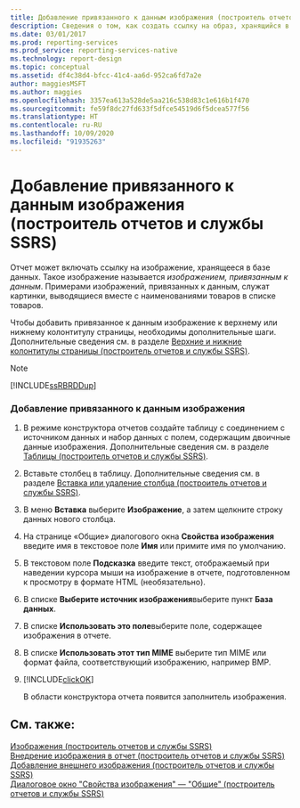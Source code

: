 ```yaml
---
title: Добавление привязанного к данным изображения (построитель отчетов) | Документация Майкрософт
description: Сведения о том, как создать ссылку на образ, хранящийся в базе данных, чтобы показать этот образ в отчетах в построителе отчетов.
ms.date: 03/01/2017
ms.prod: reporting-services
ms.prod_service: reporting-services-native
ms.technology: report-design
ms.topic: conceptual
ms.assetid: df4c38d4-bfcc-41c4-aa6d-952ca6fd7a2e
author: maggiesMSFT
ms.author: maggies
ms.openlocfilehash: 3357ea613a528de5aa216c538d83c1e616b1f470
ms.sourcegitcommit: fe59f8dc27fd633f5dfce54519d6f5dcea577f56
ms.translationtype: HT
ms.contentlocale: ru-RU
ms.lasthandoff: 10/09/2020
ms.locfileid: "91935263"
---
```

# <a name="add-a-data-bound-image-report-builder-and-ssrs"></a>Добавление привязанного к данным изображения (построитель отчетов и службы SSRS)
  Отчет может включать ссылку на изображение, хранящееся в базе данных. Такое изображение называется *изображением, привязанным к данным*. Примерами изображений, привязанных к данным, служат картинки, выводящиеся вместе с наименованиями товаров в списке товаров.  
  
 Чтобы добавить привязанное к данным изображение к верхнему или нижнему колонтитулу страницы, необходимы дополнительные шаги. Дополнительные сведения см. в разделе [Верхние и нижние колонтитулы страницы (построитель отчетов и службы SSRS)](../../reporting-services/report-design/page-headers-and-footers-report-builder-and-ssrs.md).  
  
> [!NOTE]  
>  [!INCLUDE[ssRBRDDup](../../includes/ssrbrddup-md.md)]  
  
### <a name="to-add-a-data-bound-image"></a>Добавление привязанного к данным изображения  
  
1.  В режиме конструктора отчетов создайте таблицу с соединением с источником данных и набор данных с полем, содержащим двоичные данные изображения. Дополнительные сведения см. в разделе [Таблицы (построитель отчетов и службы SSRS)](../../reporting-services/report-design/tables-report-builder-and-ssrs.md).  
  
2.  Вставьте столбец в таблицу. Дополнительные сведения см. в разделе [Вставка или удаление столбца (построитель отчетов и службы SSRS)](../../reporting-services/report-design/insert-or-delete-a-column-report-builder-and-ssrs.md).  
  
3.  В меню **Вставка** выберите **Изображение**, а затем щелкните строку данных нового столбца.  
  
4.  На странице «Общие» диалогового окна **Свойства изображения** введите имя в текстовое поле **Имя** или примите имя по умолчанию.  
  
5.  В текстовом поле **Подсказка** введите текст, отображаемый при наведении курсора мыши на изображение в отчете, подготовленном к просмотру в формате HTML (необязательно).  
  
6.  В списке **Выберите источник изображения**выберите пункт **База данных**.  
  
7.  В списке **Использовать это поле**выберите поле, содержащее изображения в отчете.  
  
8.  В списке **Использовать этот тип MIME** выберите тип MIME или формат файла, соответствующий изображению, например BMP.  
  
9. [!INCLUDE[clickOK](../../includes/clickok-md.md)]  
  
     В области конструктора отчета появится заполнитель изображения.  
  
## <a name="see-also"></a>См. также:  
 [Изображения (построитель отчетов и службы SSRS)](../../reporting-services/report-design/images-report-builder-and-ssrs.md)   
 [Внедрение изображения в отчет (построитель отчетов и службы SSRS)](../../reporting-services/report-design/embed-an-image-in-a-report-report-builder-and-ssrs.md)   
 [Добавление внешнего изображения (построитель отчетов и службы SSRS)](../../reporting-services/report-design/add-an-external-image-report-builder-and-ssrs.md)   
 [Диалоговое окно "Свойства изображения" — "Общие" (построитель отчетов и службы SSRS)](./images-report-builder-and-ssrs.md)  
  
